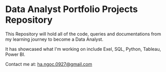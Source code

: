 # Data Analyst Portfolio Projects Repository
This Repository will hold all of the code, queries and documentations from my learning journey to become a Data Analyst.

It has showcased what I'm working on include Exel, SQL, Python, Tableau, Power BI.

Contact me at: ha.ngoc.0927@gmail.com
